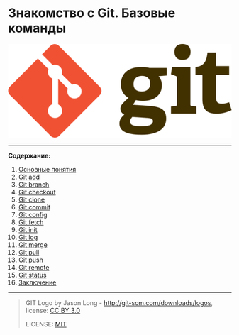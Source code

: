 # Знакомство с Git. Базовые команды

![git-logo](./1280px-Git-logo.svg.png)

---

**Содержание:**

1. [Основные понятия](./intro.md)
2. [Git add](./add.md)
3. [Git branch](./branch.md)
4. [Git checkout](./checkout.md)
5. [Git clone](./clone.md)
6. [Git commit](./commit.md)
7. [Git config](./config.md)
8. [Git fetch](./fetch.md)
9. [Git init](./init.md)
10. [Git log](./log.md)
11. [Git merge](./merge.md)
12. [Git pull](./pull.md)
13. [Git push](./push.md)
14. [Git remote](./remote.md)
15. [Git status](./status.md)
16. [Заключение](./outro.md)

---

>GIT Logo by Jason Long - http://git-scm.com/downloads/logos, license: [CC BY 3.0](https://creativecommons.org/licenses/by/3.0/deed.ru)
>
>LICENSE: [MIT](./license.md)